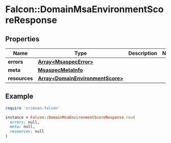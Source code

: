 # Falcon::DomainMsaEnvironmentScoreResponse

## Properties

| Name | Type | Description | Notes |
| ---- | ---- | ----------- | ----- |
| **errors** | [**Array&lt;MsaspecError&gt;**](MsaspecError.md) |  |  |
| **meta** | [**MsaspecMetaInfo**](MsaspecMetaInfo.md) |  |  |
| **resources** | [**Array&lt;DomainEnvironmentScore&gt;**](DomainEnvironmentScore.md) |  |  |

## Example

```ruby
require 'crimson-falcon'

instance = Falcon::DomainMsaEnvironmentScoreResponse.new(
  errors: null,
  meta: null,
  resources: null
)
```

